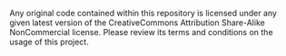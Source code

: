 Any original code contained within this repository is licensed under any given latest version of the CreativeCommons Attribution Share-Alike NonCommercial license. Please review its terms and conditions on the usage of this project.
